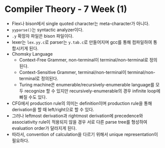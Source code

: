 # Compiler Theory - 7 Week (1)

* Flex나 bison에서 single quoted character는 meta-character가 아니다.
* `yyparse()`는 syntactic analyzer이다.
* `.y` 확장자 파일은 bison 파일이다.
* lexer는 `lex.yy.c`로 parser는 `y.tab.c`로 만들어지며 gcc를 통해 컴파일하여 통합시키게 된다.
* Chomsky Language
  * Context-Free Grammer, non-terminal이 terminal/non-terminal로 정의된다.
  * Context-Sensitive Grammer, terminal/non-terminal이 terminal/non-terminal로 정의된다.
  * Turing machine은 enumerable/recursively-enumerable language를 모두 recognize 할 수 있지만 recursively-enumerable의 경우 infinite loop에 빠질 수도 있다.
* CFG에서 production rule의 의미는 definition이며 production rule을 통해 derivation을 할 때 left/right으로 할 수 있다. 
* 그러나 leftmost derivation과 rightmost derivation에 precedence와 associativity rule이 적용되지 않을 경우 서로 다른 parse tree를 형성하여 evaluation order가 달라지게 된다.
* 따라서, convention of calculation을 다르기 위해서 unique representation이 필요하다.
